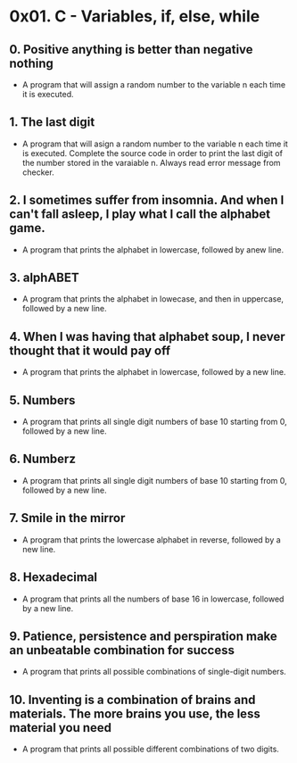 # 0x01. C - Variables, if, else, while
## 0. Positive anything is better than negative nothing
* A program that will assign a random number to the variable n each time it is executed.
## 1. The last digit
* A program that will asign a random number to the variable n each time it is executed. Complete the source code in order to print the last digit of the number stored in the varaiable n. Always read error message from checker.
## 2. I sometimes suffer from insomnia. And when I can't fall asleep, I play what I call the alphabet game.
* A program that prints the alphabet in lowercase, followed by anew line.
## 3. alphABET
* A program that prints the alphabet in lowecase, and then in uppercase, followed by a new line.
## 4. When I was having that alphabet soup, I never thought that it would pay off
* A program that prints the alphabet in lowercase, followed by a new line.
## 5. Numbers
* A program that prints all single digit numbers of base 10 starting from 0, followed by a new line.
## 6. Numberz
* A program that prints all single digit numbers of base 10 starting from 0, followed by a new line.
## 7. Smile in the mirror
* A program that prints the lowercase alphabet in reverse, followed by a new line.
## 8. Hexadecimal
* A program that prints all the numbers of base 16 in lowercase, followed by a new line.
## 9. Patience, persistence and perspiration make an unbeatable combination for success
* A program that prints all possible combinations of single-digit numbers.
## 10. Inventing is a combination of brains and materials. The more brains you use, the less material you need
* A program that prints all possible different combinations of two digits.



